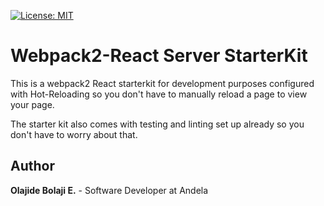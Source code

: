 [![License: MIT](https://img.shields.io/badge/License-MIT-yellow.svg)](https://opensource.org/licenses/MIT)

# Webpack2-React Server StarterKit

This is a webpack2 React starterkit for development purposes configured with Hot-Reloading so you don't have to manually reload a page to view your page.

The starter kit also comes with testing and linting set up already so you don't have to worry about that.

## Author

**Olajide Bolaji E.** - Software Developer at Andela
